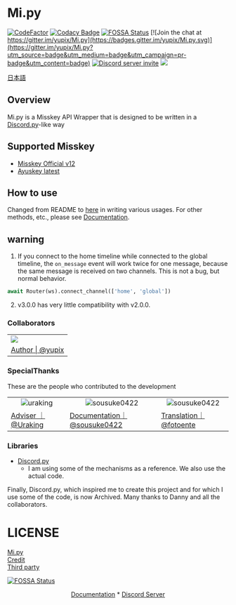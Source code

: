 # Mi.py

[![CodeFactor](https://www.codefactor.io/repository/github/yupix/mi.py/badge)](https://www.codefactor.io/repository/github/yupix/mi.py)
[![Codacy Badge](https://app.codacy.com/project/badge/Grade/f5acd9da804d4a11b031d36dbd398067)](https://www.codacy.com/gh/yupix/Mi.py/dashboard?utm_source=github.com&utm_medium=referral&utm_content=yupix/Mi.py&utm_campaign=Badge_Grade)
[![FOSSA Status](https://app.fossa.com/api/projects/git%2Bgithub.com%2Fyupix%2FMi.py.svg?type=shield)](https://app.fossa.com/projects/git%2Bgithub.com%2Fyupix%2FMi.py?ref=badge_shield)
[![Join the chat at https://gitter.im/yupix/Mi.py](https://badges.gitter.im/yupix/Mi.py.svg)](https://gitter.im/yupix/Mi.py?utm_source=badge&utm_medium=badge&utm_campaign=pr-badge&utm_content=badge)
<a href="https://discord.gg/CcT997U"><img src="https://img.shields.io/discord/530299114387406860?style=flat-square&color=5865f2&logo=discord&logoColor=ffffff&label=discord" alt="Discord server invite" /></a>
<a><img src="https://img.shields.io/github/commit-activity/w/yupix/Mi.py"></a>

[日本語](./README-ja.md)

## Overview

Mi.py is a Misskey API Wrapper that is designed to be written in a [Discord.py](https://github.com/Rapptz/discord.py)-like way

## Supported Misskey

- [Misskey Official v12](https://github.com/misskey-dev/misskey)
- [Ayuskey latest](https://gtihub.com/teamblackcrystal/misskey)

## How to use

Changed from README to [here](examples) in writing various usages. For other methods, etc., please
see [Documentation](https://yupix.github.io/Mi.py/en/).

## warning

1. If you connect to the home timeline while connected to the global timeline, the `on_message` event will work twice for one
message, because the same message is received on two channels. This is not a bug, but normal behavior.

```python
await Router(ws).connect_channel(['home', 'global'])
```

2. v3.0.0 has very little compatibility with v2.0.0.

### Collaborators

<table>
    <tr>
        <td><img src="https://avatars.githubusercontent.com/u/50538210?s=120&v=4"></img></td>
    </tr>
    <tr>
        <td align="center"><a href="https://github.com/yupix">Author | @yupix</a></td>
    </tr>
</table>

### SpecialThanks

These are the people who contributed to the development

<table>
    <tr>
        <td align="center">
            <img src="https://avatars.githubusercontent.com/u/26793720?s=120&v=4" alt="uraking"/>
        </td>
        <td align="center">
            <img src="https://avatars.githubusercontent.com/u/33174568?s=120&v=4" alt="sousuke0422"/>
        </td>
        <td align="center">
            <img src="https://avatars.githubusercontent.com/u/96478337?s=120&v=4" alt="sousuke0422"/>
        </td>
    </tr>
    <tr>
        <td><a href="https://github.com/Uraking-Github">Adviser  ｜ @Uraking</a></td>
        <td><a href="https://github.com/sousuke0422"> Documentation｜ @sousuke0422</a></td>
        <td><a href="https://github.com/fotoente"> Translation｜ @fotoente</a></td>
    </tr>
</table>

### Libraries

- [Discord.py](https://github.com/Rapptz/discord.py)
    - I am using some of the mechanisms as a reference. We also use the actual code.

Finally, Discord.py, which inspired me to create this project and for which I use some of the code, is now Archived. Many
thanks to Danny and all the collaborators.

# LICENSE

[Mi.py](https://github.com/yupix/Mi.py/blob/master/LICENSE.md)  
[Credit](https://github.com/yupix/Mi.py/blob/master/COPYING.md)  
[Third party](https://github.com/yupix/Mi.py/blob/master/LICENSE/ThirdPartyLicense.md)

[![FOSSA Status](https://app.fossa.com/api/projects/git%2Bgithub.com%2Fyupix%2FMi.py.svg?type=large)](https://app.fossa.com/projects/git%2Bgithub.com%2Fyupix%2FMi.py?ref=badge_large)

<p align="center">
    <a href="https://yupix.github.io/Mi.py/en">Documentation</a>
    *
    <a href="https://discord.gg/CcT997U">Discord Server</a>
</p>
